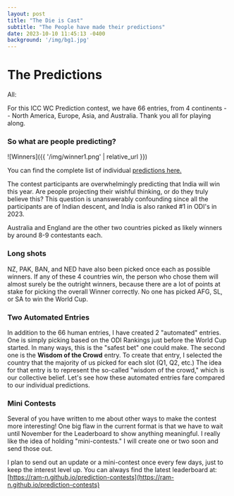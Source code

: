 ```yaml
---
layout: post
title: "The Die is Cast"
subtitle: "The People have made their predictions"
date: 2023-10-10 11:45:13 -0400
background: '/img/bg1.jpg'
---
```


# The Predictions

All:

For this ICC WC Prediction contest, we have 66 entries, from 4 continents -- North America, Europe, Asia, and Australia. Thank you all for playing along.

### So what are people predicting?


![Winners]({{ '/img/winner1.png' | relative_url }})

You can find the complete list of individual [predictions here.](https://ram-n.github.io/prediction-contests/icc2023/predictions)

The contest participants are overwhelmingly predicting that India will win this year.
Are people projecting their wishful thinking, or do they truly believe this? This question is unanswerably confounding since all the participants are of Indian descent, and India is also ranked #1 in ODI's in 2023.

Australia and England are the other two countries picked as likely winners by around 8-9 contestants each.

### Long shots
NZ, PAK, BAN, and NED have also been picked once each as possible winners. If any of these 4 countries win, the person who chose them will almost surely be the outright winners, because there are a lot of points at stake for picking the overall Winner correctly. No one has picked AFG, SL, or SA to win the World Cup.

### Two Automated Entries
In addition to the 66 human entries, I have created 2 "automated" entries. One is simply picking based on the ODI Rankings just before the World Cup started. In many ways, this is the "safest bet" one could make. The second one is the **Wisdom of the Crowd** entry. To create that entry, I selected the country that the majority of us picked for each slot (Q1, Q2, etc.) The idea for that entry is to represent the so-called "wisdom of the crowd," which is our collective belief. Let's see how these automated entries fare compared to our individual predictions.

### Mini Contests
Several of you have written to me about other ways to make the contest more interesting! One big flaw in the current format is that we have to wait until November for the Leaderboard to show anything meaningful. I really like the idea of holding "mini-contests." I will create one or two soon and send those out.

I plan to send out an update or a mini-contest once every few days, just to keep the interest level up. You can always find the latest leaderboard at: [https://ram-n.github.io/prediction-contests](https://ram-n.github.io/prediction-contests)


